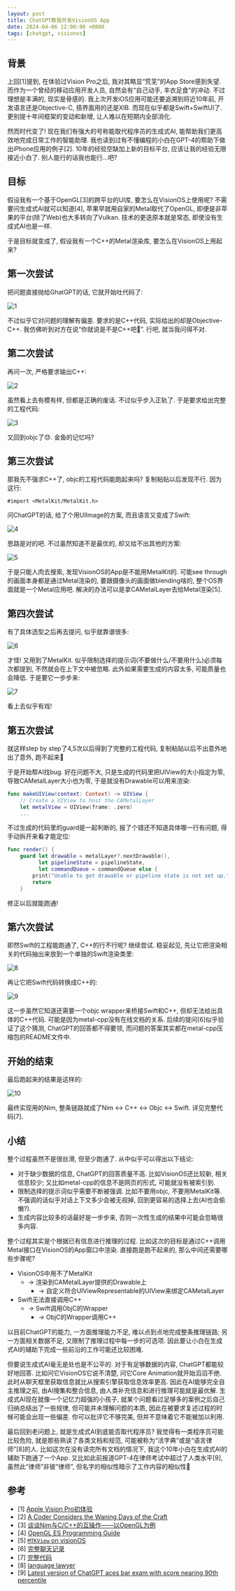 ```yaml
---
layout: post
title: ChatGPT教我开发VisionOS App
date: 2024-04-06 12:00:00 +0800
tags: [chatgpt, visionos]
---
```


## 背景

上回[1]提到, 在体验过Vision Pro之后, 我对其略显“荒芜”的App Store感到失望. 而作为一个曾经的移动应用开发人员, 自然会有“自己动手, 丰衣足食”的冲动. 不过理想是丰满的, 现实是骨感的. 我上次开发iOS应用可能还要追溯到将近10年前, 开发语言还是Objective-C, 搭界面用的还是XIB. 而现在似乎都是Swift+SwiftUI了. 更别提十年间框架的变动和新增, 让人难以在短期内全部消化.

然而时代变了! 现在我们有强大的号称能取代程序员的生成式AI, 能帮助我们更高效地完成日常工作的智能助理. 我也读到过有不懂编程的小白在GPT-4的帮助下做出iPhone应用的例子[2]. 10年的经验空缺加上新的目标平台, 应该让我的经验无限接近小白了. 别人能行的话我也能行...吧?

## 目标

假设我有一个基于OpenGL[3]的跨平台的UI库, 要怎么在VisionOS上使用呢? 不需要问生成式AI就可以知道[4], 苹果早就用自家的Metal取代了OpenGL, 即便是非苹果的平台(除了Web)也大多转向了Vulkan. 技术的更迭原本就是常态, 即使没有生成式AI也是一样.

于是目标就变成了, 假设我有一个C++的Metal渲染库, 要怎么在VisionOS上用起来?

## 第一次尝试

把问题直接抛给GhatGPT的话, 它就开始吐代码了:

![1](/assets/images/2024-04-06/1.png)

不过似乎它对问题的理解有偏差. 要求的是C++代码, 实际给出的却是Objective-C++. 我仿佛听到对方在说“你就说是不是C++吧🐶”. 行吧, 就当我问得不对.

## 第二次尝试

再问一次, 严格要求输出C++:

![2](/assets/images/2024-04-06/2.png)

虽然看上去有模有样, 但都是正确的废话. 不过似乎步入正轨了. 于是要求给出完整的工程代码:

![3](/assets/images/2024-04-06/3.png)

又回到objc了😓. 金鱼的记忆吗?

## 第三次尝试

那我先不强求C++了, objc的工程代码能跑起来吗? 复制粘贴以后发现不行. 因为这行:

```objc
#import <MetalKit/MetalKit.h>
```

问ChatGPT的话, 给了个用UIImage的方案, 而且语言又变成了Swift:

![4](/assets/images/2024-04-06/4.png)

思路是对的吧. 不过虽然知道不是最优的, 却又给不出其他的方案:

![5](/assets/images/2024-04-06/5.png)

于是只能人肉去搜索, 发现VisionOS的App是不能用MetalKit的. 可能see through的画面本身都是通过Metal渲染的, 要跟摄像头的画面做blending啥的, 整个OS界面就是一个Metal应用吧. 解决的办法可以是拿CAMetalLayer去给Metal渲染[5].

## 第四次尝试

有了具体选型之后再去提问, 似乎就靠谱很多:

![6](/assets/images/2024-04-06/6.png)

才怪! 又用到了MetalKit. 似乎限制选择的提示词(不要做什么/不要用什么)必须每次都提到, 不然就会在上下文中被忽略. 此外如果需要生成的内容太多, 可能质量也会降低. 于是要它一步步来:

![7](/assets/images/2024-04-06/7.png)

看上去似乎有戏!

## 第五次尝试

就这样step by step了4,5次以后得到了完整的工程代码, 复制粘贴以后不出意外地出了意外, 跑不起来🐶

于是开始帮AI找bug. 好在问题不大, 只是生成的代码里把UIView的大小指定为零, 导致CAMetalLayer大小也为零, 于是就没有Drawable可以用来渲染:

```swift
func makeUIView(context: Context) -> UIView {
    // Create a UIView to host the CAMetalLayer
    let metalView = UIView(frame: .zero)
    ...
```

不过生成的代码里的guard是一起判断的, 报了个错还不知道具体哪一行有问题, 得手动拆开来看才能定位:

```swift
func render() {
    guard let drawable = metalLayer?.nextDrawable(),
          let pipelineState = pipelineState,
          let commandQueue = commandQueue else {
        print("Unable to get drawable or pipeline state is not set up.")
        return
    }
```

修正以后就能跑通!

## 第六次尝试

即然Swift的工程能跑通了, C++的行不行呢? 继续尝试. 稳妥起见, 先让它把渲染相关的代码抽出来放到一个单独的Swift渲染类里:

![8](/assets/images/2024-04-06/8.png)

再让它把Swift代码转换成C++的:

![9](/assets/images/2024-04-06/9.png)

这一步虽然它知道还需要一个objc wrapper来桥接Swift和C++, 但却无法给出具体的C++代码. 可能是因为metal-cpp没有在线文档的关系. 后续的提问[6]似乎验证了这个猜测, ChatGPT的回答都不得要领, 而问题的答案其实都在metal-cpp压缩包的README文件中.

## 开始的结束

最后跑起来的结果是这样的:

![10](/assets/images/2024-04-06/10.png)

最终实现用的Nim, 整条链路就成了Nim <-> C++ <-> Objc <-> Swift. 详见完整代码[7].

## 小结

整个过程虽然不是很丝滑, 但至少跑通了. 从中似乎可以得出以下结论:

* 对于缺少数据的信息, ChatGPT的回答质量不高. 比如VisionOS还比较新, 相关信息较少; 又比如metal-cpp的信息不是网页的形式, 可能就没有被索引到.
* 限制选择的提示词似乎需要不断被强调. 比如不要用objc, 不要用MetalKit等. 不强调的话似乎对话上下文多少会被无视掉, 回到更容易的选择上去(AI也会偷懒?).
* 生成内容比较多的话最好是一步步来, 否则一次性生成的结果中可能会忽略很多内容.

整个过程其实是个根据已有信息进行推理的过程. 比如这次的目标是通过C++调用Metal接口在VisionOS的App窗口中渲染. 直接跑是跑不起来的, 那么中间还需要哪些步骤呢?

* VisionOS中用不了MetalKit
  * -> 渲染到CAMetalLayer提供的Drawable上
    * -> 自定义符合UIViewRepresentable的UIView来绑定CAMetalLayer
* Swift无法直接调用C++
  * -> Swift调用ObjC的Wrapper
    * -> ObjC的Wrapper调用C++

以目前ChatGPT的能力, 一方面推理能力不足, 难以点到点地完成整条推理链路; 另一方面相关数据不足, 又限制了推理过程中每一步的可选项. 因此要让小白在生成式AI的辅助下完成一些前沿的工作可能还比较困难.

但要说生成式AI毫无是处也是不公平的. 对于有足够数据的内容, ChatGPT都能较好地回答. 比如问它VisionOS它说不清楚, 问它Core Animation就开始滔滔不绝. 此时从聊天框里获取信息就比从搜索引擎获取信息效率更高. 因此在AI能够完全自主推理之前, 由AI搜集和整合信息, 由人类补充信息和进行推理可能就是最优解. 生成式AI现在就像一个记忆力超强的小孩子, 就某个问题看过足够多的案例之后自己归纳总结出了一些规律, 但可能并未理解问题的本质, 因此在被要求复述过程的时候可能会出现一些偏差. 你可以批评它不够完美, 但并不意味着它不能被加以利用.

最后回到老问题上, 就是生成式AI到底能否取代程序员? 我觉得有一类程序员可能比较危险, 就是那些熟读了各类文档和规范, 可能被称为“活字典”或是“语言律师”[8]的人. 比如这次在没有读完所有文档的情况下, 我这个10年小白在生成式AI的辅助下跑通了一个App. 又比如此前报道GPT-4在律师考试中超过了人类水平[9], 虽然此“律师”非彼“律师”, 但名字的相似性暗示了工作内容的相似性🐶

## 参考

* [1] [Apple Vision Pro初体验](/2024/02/17/apple-vision-pro-first-impressions.html)
* [2] [A Coder Considers the Waning Days of the Craft](https://www.newyorker.com/magazine/2023/11/20/a-coder-considers-the-waning-days-of-the-craft)
* [3] [谈谈Nim与C/C++的互操作——以OpenGL为例](/2023/12/17/nim-for-opengl.html)
* [4] [OpenGL ES Programming Guide](https://developer.apple.com/library/archive/documentation/3DDrawing/Conceptual/OpenGLES_ProgrammingGuide/Introduction/Introduction.html)
* [5] [`MTKView` on visionOS](https://developer.apple.com/forums/thread/732355)
* [6] [完整聊天记录](https://chat.openai.com/share/83702172-62a8-4a61-82a8-3536daf2fb6f)
* [7] [完整代码](https://github.com/qszhu/visionos-nim)
* [8] [language lawyer](http://www.catb.org/jargon/html/L/language-lawyer.html)
* [9] [Latest version of ChatGPT aces bar exam with score nearing 90th percentile](https://www.abajournal.com/web/article/latest-version-of-chatgpt-aces-the-bar-exam-with-score-in-90th-percentile)